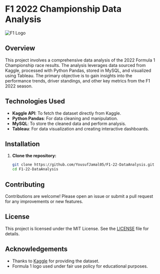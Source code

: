 # F1 2022 Championship Data Analysis

![F1 Logo](https://upload.wikimedia.org/wikipedia/commons/thumb/3/33/F1.svg/500px-F1.svg.png)

## Overview

This project involves a comprehensive data analysis of the 2022 Formula 1 Championship race results. The analysis leverages data sourced from Kaggle, processed with Python Pandas, stored in MySQL, and visualized using Tableau. The primary objective is to gain insights into the performance trends, driver standings, and other key metrics from the F1 2022 season.

## Technologies Used

- **Kaggle API**: To fetch the dataset directly from Kaggle.
- **Python Pandas**: For data cleaning and manipulation.
- **MySQL**: To store the cleaned data and perform analysis.
- **Tableau**: For data visualization and creating interactive dashboards.

## Installation

1. **Clone the repository:**

    ```bash
    git clone https://github.com/YousufJamal05/F1-22-DataAnalysis.git
    cd F1-22-DataAnalysis
    ```

## Contributing

Contributions are welcome! Please open an issue or submit a pull request for any improvements or new features.

## License

This project is licensed under the MIT License. See the [LICENSE](LICENSE) file for details.

## Acknowledgements

- Thanks to [Kaggle](https://www.kaggle.com/) for providing the dataset.
- Formula 1 logo used under fair use policy for educational purposes.
